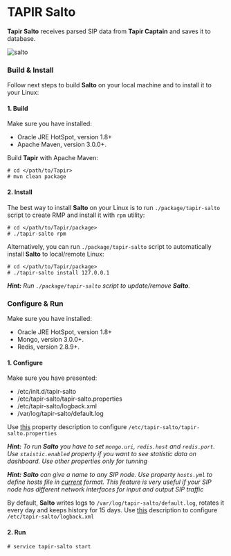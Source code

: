 # TAPIR Salto #

**Tapir Salto** receives parsed SIP data from **Tapir Captain** and saves it to database. 

![salto](https://cloud.githubusercontent.com/assets/16978841/23795387/d10ca102-05ae-11e7-89a7-c95c33c0b200.png)

### Build & Install ###

Follow next steps to build **Salto** on your local machine and to install it to your Linux:

#### 1. Build ####

Make sure you have installed:
* Oracle JRE HotSpot, version 1.8+
* Apache Maven, version 3.0.0+.

Build **Tapir** with Apache Maven:
```
# cd </path/to/Tapir>
# mvn clean package
```

#### 2. Install ####

The best way to install **Salto** on your Linux is to run ```./package/tapir-salto``` script to create RMP and install it with ```rpm``` utility:
```
# cd </path/to/Tapir/package>
# ./tapir-salto rpm
```

Alternatively, you can run ```./package/tapir-salto``` script to automatically install **Salto** to local/remote Linux:
```
# cd </path/to/Tapir/package>
# ./tapir-salto install 127.0.0.1
```

_**Hint:** Run ```./package/tapir-salto``` script to update/remove **Salto**._

### Configure & Run ###

Make sure you have installed:
* Oracle JRE HotSpot, version 1.8+
* Mongo, version 3.0.0+. 
* Redis, version 2.8.9+.

#### 1. Configure ####

Make sure you have presented:
* /etc/init.d/tapir-salto
* /etc/tapir-salto/tapir-salto.properties
* /etc/tapir-salto/logback.xml
* /var/log/tapir-salto/default.log

Use [this](https://github.com/sip3io/tapir/tree/master/package/etc/tapir-salto/tapir-salto.properties.changes) property description to configure ```/etc/tapir-salto/tapir-salto.properties```

_**Hint:** To run **Salto** you have to set ```mongo.uri```, ```redis.host``` and ```redis.port```. Use ```staistic.enabled``` property if you want to see statistic data on dashboard. Use other properties only for tunning_

_**Hint:** **Salto** can give a name to any SIP node. Use property ```hosts.yml``` to define hosts file in [current](https://github.com/sip3io/tapir/tree/master/package/etc/tapir-salto/hosts.yml.example) format. This feature is very useful if your SIP node has different network interfaces for input and output SIP traffic_

By default, **Salto** writes logs to ```/var/log/tapir-salto/default.log```, rotates it every day and keeps history for 15 days.
Use [this](https://logback.qos.ch) description to configure ```/etc/tapir-salto/logback.xml```

#### 2.  Run ####
```
# service tapir-salto start

```
